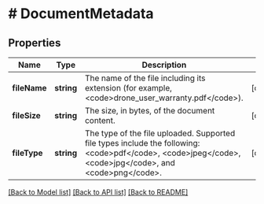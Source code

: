 # # DocumentMetadata

## Properties

Name | Type | Description | Notes
------------ | ------------- | ------------- | -------------
**fileName** | **string** | The name of the file including its extension (for example, &lt;code&gt;drone_user_warranty.pdf&lt;/code&gt;). | [optional]
**fileSize** | **string** | The size, in bytes, of the document content. | [optional]
**fileType** | **string** | The type of the file uploaded. Supported file types include the following: &lt;code&gt;pdf&lt;/code&gt;, &lt;code&gt;jpeg&lt;/code&gt;, &lt;code&gt;jpg&lt;/code&gt;, and &lt;code&gt;png&lt;/code&gt;. | [optional]

[[Back to Model list]](../../README.md#models) [[Back to API list]](../../README.md#endpoints) [[Back to README]](../../README.md)
